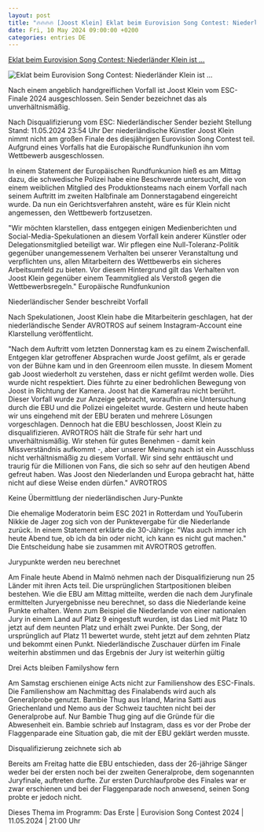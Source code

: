 ```yaml
---
layout: post
title: "🔥🔥🔥🔥 [Joost Klein] Eklat beim Eurovision Song Contest: Niederländer Klein ist ..."
date: Fri, 10 May 2024 09:00:00 +0200
categories: entries DE
---
```

[Eklat beim Eurovision Song Contest: Niederländer Klein ist ...](https://www.eurovision.de/news/Alle-Infos-zur-Disqualifizierung-der-Niederlande-vom-ESC-2024,niederlande1590.html)

![Eklat beim Eurovision Song Contest: Niederländer Klein ist ...](https://www.ndr.de/nachrichten/info/esc3896_v-contentxl.jpg)

Nach einem angeblich handgreiflichen Vorfall ist Joost Klein vom ESC-Finale 2024 ausgeschlossen. Sein Sender bezeichnet das als unverhältnismäßig.

Nach Disqualifizierung vom ESC: Niederländischer Sender bezieht Stellung Stand: 11.05.2024 23:54 Uhr Der niederländische Künstler Joost Klein nimmt nicht am großen Finale des diesjährigen Eurovision Song Contest teil. Aufgrund eines Vorfalls hat die Europäische Rundfunkunion ihn vom Wettbewerb ausgeschlossen.

In einem Statement der Europäischen Rundfunkunion hieß es am Mittag dazu, die schwedische Polizei habe eine Beschwerde untersucht, die von einem weiblichen Mitglied des Produktionsteams nach einem Vorfall nach seinem Auftritt im zweiten Halbfinale am Donnerstagabend eingereicht wurde. Da nun ein Gerichtsverfahren ansteht, wäre es für Klein nicht angemessen, den Wettbewerb fortzusetzen.

"Wir möchten klarstellen, dass entgegen einigen Medienberichten und Social-Media-Spekulationen an diesem Vorfall kein anderer Künstler oder Delegationsmitglied beteiligt war. Wir pflegen eine Null-Toleranz-Politik gegenüber unangemessenem Verhalten bei unserer Veranstaltung und verpflichten uns, allen Mitarbeitern des Wettbewerbs ein sicheres Arbeitsumfeld zu bieten. Vor diesem Hintergrund gilt das Verhalten von Joost Klein gegenüber einem Teammitglied als Verstoß gegen die Wettbewerbsregeln." Europäische Rundfunkunion

Niederländischer Sender beschreibt Vorfall

Nach Spekulationen, Joost Klein habe die Mitarbeiterin geschlagen, hat der niederländische Sender AVROTROS auf seinem Instagram-Account eine Klarstellung veröffentlicht.

"Nach dem Auftritt vom letzten Donnerstag kam es zu einem Zwischenfall. Entgegen klar getroffener Absprachen wurde Joost gefilmt, als er gerade von der Bühne kam und in den Greenroom eilen musste. In diesem Moment gab Joost wiederholt zu verstehen, dass er nicht gefilmt werden wolle. Dies wurde nicht respektiert. Dies führte zu einer bedrohlichen Bewegung von Joost in Richtung der Kamera. Joost hat die Kamerafrau nicht berührt. Dieser Vorfall wurde zur Anzeige gebracht, woraufhin eine Untersuchung durch die EBU und die Polizei eingeleitet wurde. Gestern und heute haben wir uns eingehend mit der EBU beraten und mehrere Lösungen vorgeschlagen. Dennoch hat die EBU beschlossen, Joost Klein zu disqualifizieren. AVROTROS hält die Strafe für sehr hart und unverhältnismäßig. Wir stehen für gutes Benehmen - damit kein Missverständnis aufkommt -, aber unserer Meinung nach ist ein Ausschluss nicht verhältnismäßig zu diesem Vorfall. Wir sind sehr enttäuscht und traurig für die Millionen von Fans, die sich so sehr auf den heutigen Abend gefreut haben. Was Joost den Niederlanden und Europa gebracht hat, hätte nicht auf diese Weise enden dürfen." AVROTROS

Keine Übermittlung der niederländischen Jury-Punkte

Die ehemalige Moderatorin beim ESC 2021 in Rotterdam und YouTuberin Nikkie de Jager zog sich von der Punktevergabe für die Niederlande zurück. In einem Statement erklärte die 30-Jährige: "Was auch immer ich heute Abend tue, ob ich da bin oder nicht, ich kann es nicht gut machen." Die Entscheidung habe sie zusammen mit AVROTROS getroffen.

Jurypunkte werden neu berechnet

Am Finale heute Abend in Malmö nehmen nach der Disqualifizierung nun 25 Länder mit ihren Acts teil. Die ursprünglichen Startpositionen bleiben bestehen. Wie die EBU am Mittag mitteilte, werden die nach dem Juryfinale ermittelten Juryergebnisse neu berechnet, so dass die Niederlande keine Punkte erhalten. Wenn zum Beispiel die Niederlande von einer nationalen Jury in einem Land auf Platz 9 eingestuft wurden, ist das Lied mit Platz 10 jetzt auf dem neunten Platz und erhält zwei Punkte. Der Song, der ursprünglich auf Platz 11 bewertet wurde, steht jetzt auf dem zehnten Platz und bekommt einen Punkt. Niederländische Zuschauer dürfen im Finale weiterhin abstimmen und das Ergebnis der Jury ist weiterhin gültig

Drei Acts bleiben Familyshow fern

Am Samstag erschienen einige Acts nicht zur Familienshow des ESC-Finals. Die Familienshow am Nachmittag des Finalabends wird auch als Generalprobe genutzt. Bambie Thug aus Irland, Marina Satti aus Griechenland und Nemo aus der Schweiz tauchten nicht bei der Generalprobe auf. Nur Bambie Thug ging auf die Gründe für die Abwesenheit ein. Bambie schrieb auf Instagram, dass es vor der Probe der Flaggenparade eine Situation gab, die mit der EBU geklärt werden musste.

Disqualifizierung zeichnete sich ab

Bereits am Freitag hatte die EBU entschieden, dass der 26-jährige Sänger weder bei der ersten noch bei der zweiten Generalprobe, dem sogenannten Juryfinale, auftreten durfte. Zur ersten Durchlaufprobe des Finales war er zwar erschienen und bei der Flaggenparade noch anwesend, seinen Song probte er jedoch nicht.

Dieses Thema im Programm: Das Erste | Eurovision Song Contest 2024 | 11.05.2024 | 21:00 Uhr

